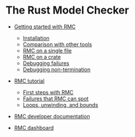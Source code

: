 # The Rust Model Checker

- [Getting started with RMC](./getting-started.md)
  - [Installation](./install-guide.md)
  - [Comparison with other tools](./tool-comparison.md)
  - [RMC on a single file]()
  - [RMC on a crate]()
  - [Debugging failures]()
  - [Debugging non-termination]()

- [RMC tutorial](./rmc-tutorial.md)
  - [First steps with RMC](./tutorial-first-steps.md)
  - [Failures that RMC can spot](./tutorial-kinds-of-failure.md)
  - [Loops, unwinding, and bounds](./tutorial-loops-unwinding.md)

- [RMC developer documentation]()

- [RMC dashboard](./dashboard.md)
